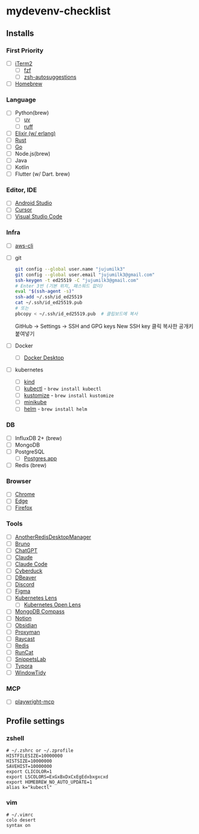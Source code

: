 # mydevenv-checklist

## Installs

### First Priority

- [ ] [iTerm2](https://iterm2.com/)
    - [ ] [fzf](https://github.com/junegunn/fzf)
    - [ ] [zsh-autosuggestions](https://github.com/zsh-users/zsh-autosuggestions)
- [ ] [Homebrew](https://brew.sh/)

### Language

- [ ] Python(brew)
    - [ ] [uv](https://docs.astral.sh/uv/)
    - [ ] [ruff](https://docs.astral.sh/ruff/installation/)
- [ ] [Elixir (w/ erlang)](https://elixir-lang.org/install.html#macos)
- [ ] [Rust](https://www.rust-lang.org/tools/install)
- [ ] [Go](https://go.dev/doc/install)
- [ ] Node.js(brew)
- [ ] Java
- [ ] Kotlin
- [ ] Flutter (w/ Dart. brew)

### Editor, IDE

- [ ] [Android Studio](https://developer.android.com/studio)
- [ ] [Cursor](https://www.cursor.com/)
- [ ] [Visual Studio Code](https://code.visualstudio.com/)

### Infra

- [ ] [aws-cli](https://docs.aws.amazon.com/ko_kr/cli/latest/userguide/getting-started-install.html)
- [ ] git

    ```bash
    git config --global user.name "jujumilk3"
    git config --global user.email "jujumilk3@gmail.com"
    ssh-keygen -t ed25519 -C "jujumilk3@gmail.com"
    # Enter 3번 (기본 위치, 패스워드 없이)
    eval "$(ssh-agent -s)"
    ssh-add ~/.ssh/id_ed25519
    cat ~/.ssh/id_ed25519.pub
    # 또는
    pbcopy < ~/.ssh/id_ed25519.pub  # 클립보드에 복사
    ```

    GitHub → Settings → SSH and GPG keys
    New SSH key 클릭
    복사한 공개키 붙여넣기
- [ ] Docker
    - [ ] [Docker Desktop](https://www.docker.com/get-started/)
- [ ] kubernetes
    - [ ] [kind](https://kind.sigs.k8s.io/)
    - [ ] [kubectl](https://kubernetes.io/docs/tasks/tools/install-kubectl-macos/#install-with-homebrew-on-macos) - `brew install kubectl`
    - [ ] [kustomize](https://kustomize.io/) - `brew install kustomize`
    - [ ] [minikube](https://minikube.sigs.k8s.io/docs/start/)
    - [ ] [helm](https://helm.sh/) - `brew install helm`

### DB

- [ ] InfluxDB 2+ (brew)
- [ ] MongoDB
- [ ] PostgreSQL
    - [ ] [Postgres.app](https://postgresapp.com/)
- [ ] Redis (brew)

### Browser

- [ ] [Chrome](https://www.google.com/chrome/)
- [ ] [Edge](https://www.microsoft.com/en-us/edge)
- [ ] [Firefox](https://www.mozilla.org/en-US/firefox/new/)

### Tools

- [ ] [AnotherRedisDesktopManager](https://github.com/qishibo/AnotherRedisDesktopManager)
- [ ] [Bruno](https://www.usebruno.com/)
- [ ] [ChatGPT](https://chatgpt.com/download)
- [ ] [Claude](https://www.anthropic.com/claude)
- [ ] [Claude Code](https://www.anthropic.com/claude-code)
- [ ] [Cyberduck](https://cyberduck.io/)
- [ ] [DBeaver](https://dbeaver.io/)
- [ ] [Discord](https://discord.com/download)
- [ ] [Figma](https://www.figma.com/ko-kr/downloads/)
- [ ] [Kubernetes Lens](https://k8slens.dev/)
    - [ ] [Kubernetes Open Lens](https://github.com/MuhammedKalkan/OpenLens)
- [ ] [MongoDB Compass](https://www.mongodb.com/products/compass)
- [ ] [Notion](https://www.notion.so/ko-kr/desktop)
- [ ] [Obsidian](https://obsidian.md/)
- [ ] [Proxyman](https://proxyman.io/)
- [ ] [Raycast](https://raycast.com/)
- [ ] [Redis](https://redis.com/redis-enterprise/redis-insight/)
- [ ] [RunCat](https://kyome.io/runcat/index.html?lang=en)
- [ ] [SnippetsLab](https://www.renfei.org/snippets-lab/)
- [ ] [Typora](https://typora.io/)
- [ ] [WindowTidy](https://www.lightpillar.com/window-tidy.html)

### MCP

- [ ] [playwright-mcp](https://github.com/microsoft/playwright-mcp)

## Profile settings

### zshell

```shell
# ~/.zshrc or ~/.zprofile
HISTFILESIZE=10000000
HISTSIZE=10000000
SAVEHIST=10000000
export CLICOLOR=1
export LSCOLORS=ExGxBxDxCxEgEdxbxgxcxd
export HOMEBREW_NO_AUTO_UPDATE=1
alias k="kubectl"
```

### vim

```shell
# ~/.vimrc
colo desert
syntax on
```
